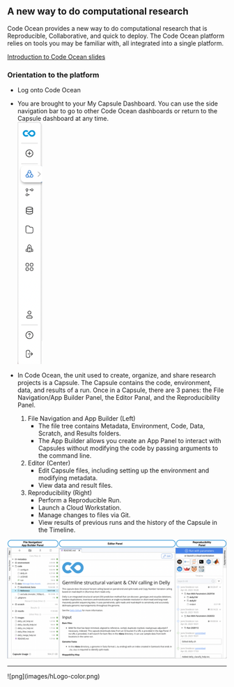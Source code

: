 ## A new way to do computational research

Code Ocean provides a new way to do computational research that is Reproducible, Collaborative, and quick to deploy. The Code Ocean platform relies on tools you may be familiar with, all integrated into a single platform. 

[Introduction to Code Ocean slides]()

### Orientation to the platform

- Log onto Code Ocean
- You are brought to your My Capsule Dashboard. You can use the side navigation bar to go to other Code Ocean dashboards or return to the Capsule dashboard at any time. <br>
![png](images/Navigation_toolbar.png)

- In Code Ocean, the unit used to create, organize, and share research projects is a Capsule. The Capsule contains the code, environment, data, and results of a run. Once in a Capsule, there are 3 panes: the File Navigation/App Builder Panel, the Editor Panal, and the Reproducibility Panel. 

    1. File Navigation and App Builder (Left)
        - The file tree contains Metadata, Environment, Code, Data, Scratch, and Results folders.
        - The App Builder allows you create an App Panel to interact with Capsules without modifying the code by passing arguments to the command line.
    2. Editor (Center)
        - Edit Capsule files, including setting up the environment and modifying metadata.
        - View data and result files.
    3. Reproducibility (Right)
        - Perform a Reproducible Run.
        - Launch a Cloud Workstation.
        - Manage changes to files via Git.
        - View results of previous runs and the history of the Capsule in the Timeline.

![png](images/3_panes_of_capsule_UI.png)


<hr>
![png](images/hLogo-color.png)